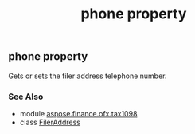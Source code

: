 ﻿---
title: phone property
second_title: Aspose.Finance for Python via .NET API References
description: 
type: docs
weight: 90
url: /python-net/aspose.finance.ofx.tax1098/fileraddress/phone/
is_root: false
---

## phone property


Gets or sets the filer address telephone number.

### See Also
* module [aspose.finance.ofx.tax1098](../../)
* class [FilerAddress](/finance/python-net/aspose.finance.ofx.tax1098/fileraddress)
